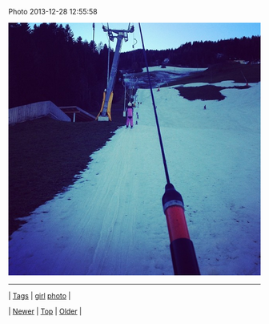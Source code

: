 <!--
title: Photo 2013-12-28 12
date: 2020-06-28T15:27:00.209Z
tags: girl, photo
-->


Photo 2013-12-28 12:55:58

![](71408984626-0.jpg)

<!--BOTTOM-POST-NAVIGATION-->
---

| [Tags](tags.md) | [girl](tag-girl.md) [photo](tag-photo.md) |

| [Newer](71406988052.md) | [Top](index.md) | [Older](71409310498.md) |